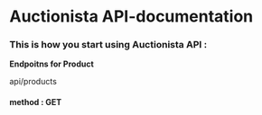 # Auctionista API-documentation

### This is how you start using Auctionista API :
**Endpoitns for Product** 

api/products

#### method : **GET**




